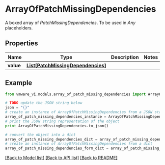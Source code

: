 # ArrayOfPatchMissingDependencies

A boxed array of *PatchMissingDependencies*. To be used in *Any* placeholders. 

## Properties
Name | Type | Description | Notes
------------ | ------------- | ------------- | -------------
**value** | [**List[PatchMissingDependencies]**](PatchMissingDependencies.md) |  | 

## Example

```python
from vmware_vi.models.array_of_patch_missing_dependencies import ArrayOfPatchMissingDependencies

# TODO update the JSON string below
json = "{}"
# create an instance of ArrayOfPatchMissingDependencies from a JSON string
array_of_patch_missing_dependencies_instance = ArrayOfPatchMissingDependencies.from_json(json)
# print the JSON string representation of the object
print ArrayOfPatchMissingDependencies.to_json()

# convert the object into a dict
array_of_patch_missing_dependencies_dict = array_of_patch_missing_dependencies_instance.to_dict()
# create an instance of ArrayOfPatchMissingDependencies from a dict
array_of_patch_missing_dependencies_form_dict = array_of_patch_missing_dependencies.from_dict(array_of_patch_missing_dependencies_dict)
```
[[Back to Model list]](../README.md#documentation-for-models) [[Back to API list]](../README.md#documentation-for-api-endpoints) [[Back to README]](../README.md)


